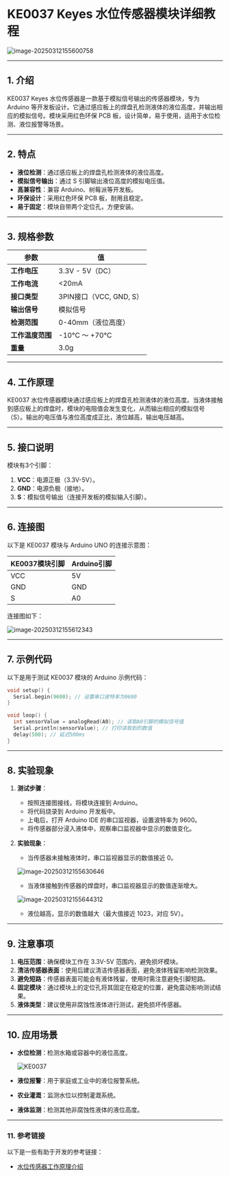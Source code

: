 # **KE0037 Keyes 水位传感器模块详细教程**

![image-20250312155600758](media/image-20250312155600758.png)

---

## **1. 介绍**

KE0037 Keyes 水位传感器是一款基于模拟信号输出的传感器模块，专为 Arduino 等开发板设计。它通过感应板上的焊盘孔检测液体的液位高度，并输出相应的模拟信号。模块采用红色环保 PCB 板，设计简单，易于使用，适用于水位检测、液位报警等场景。

---

## **2. 特点**

- **液位检测**：通过感应板上的焊盘孔检测液体的液位高度。
- **模拟信号输出**：通过 S 引脚输出液位高度的模拟电压值。
- **高兼容性**：兼容 Arduino、树莓派等开发板。
- **环保设计**：采用红色环保 PCB 板，耐用且稳定。
- **易于固定**：模块自带两个定位孔，方便安装。

---

## **3. 规格参数**

| 参数            | 值                     |
|-----------------|------------------------|
| **工作电压**    | 3.3V - 5V（DC）        |
| **工作电流**    | <20mA                  |
| **接口类型**    | 3PIN接口（VCC, GND, S） |
| **输出信号**    | 模拟信号               |
| **检测范围**    | 0-40mm（液位高度）     |
| **工作温度范围**| -10℃ ～ +70℃          |
| **重量**        | 3.0g                   |

---

## **4. 工作原理**

KE0037 水位传感器模块通过感应板上的焊盘孔检测液体的液位高度。当液体接触到感应板上的焊盘时，模块的电阻值会发生变化，从而输出相应的模拟信号（S）。输出的电压值与液位高度成正比，液位越高，输出电压越高。

---

## **5. 接口说明**

模块有3个引脚：
1. **VCC**：电源正极（3.3V-5V）。
2. **GND**：电源负极（接地）。
3. **S**：模拟信号输出（连接开发板的模拟输入引脚）。

---

## **6. 连接图**

以下是 KE0037 模块与 Arduino UNO 的连接示意图：

| KE0037模块引脚 | Arduino引脚 |
| -------------- | ----------- |
| VCC            | 5V          |
| GND            | GND         |
| S              | A0          |

连接图如下：

![image-20250312155612343](media/image-20250312155612343.png)

---

## **7. 示例代码**

以下是用于测试 KE0037 模块的 Arduino 示例代码：

```cpp
void setup() {
  Serial.begin(9600); // 设置串口波特率为9600
}

void loop() {
  int sensorValue = analogRead(A0); // 读取A0引脚的模拟信号值
  Serial.println(sensorValue); // 打印读取到的数值
  delay(500); // 延迟500ms
}
```

---

## **8. 实验现象**

1. **测试步骤**：
   - 按照连接图接线，将模块连接到 Arduino。
   - 将代码烧录到 Arduino 开发板中。
   - 上电后，打开 Arduino IDE 的串口监视器，设置波特率为 9600。
   - 将传感器部分浸入液体中，观察串口监视器中显示的数值变化。

2. **实验现象**：
   - 当传感器未接触液体时，串口监视器显示的数值接近 0。
   
   	![image-20250312155630646](media/image-20250312155630646.png)
   
   - 当液体接触到传感器的焊盘时，串口监视器显示的数值逐渐增大。
   
   	![image-20250312155644312](media/image-20250312155644312.png)
   
   - 液位越高，显示的数值越大（最大值接近 1023，对应 5V）。

---

## **9. 注意事项**

1. **电压范围**：确保模块工作在 3.3V-5V 范围内，避免损坏模块。
2. **清洁传感器表面**：使用后建议清洁传感器表面，避免液体残留影响检测效果。
3. **避免短路**：传感器表面可能会有液体残留，使用时需注意避免引脚短路。
4. **固定模块**：通过模块上的定位孔将其固定在稳定的位置，避免震动影响测试结果。
5. **液体类型**：建议使用非腐蚀性液体进行测试，避免损坏传感器。

---

## **10. 应用场景**

- **水位检测**：检测水箱或容器中的液位高度。

	![KE0037](media/KE0037.gif)

- **液位报警**：用于家庭或工业中的液位报警系统。

- **农业灌溉**：监测水位以控制灌溉系统。

- **液体监测**：检测其他非腐蚀性液体的液位高度。

---

### **11. 参考链接**
以下是一些有助于开发的参考链接：
- [水位传感器工作原理介绍](https://en.wikipedia.org/wiki/Water_level_sensor)


